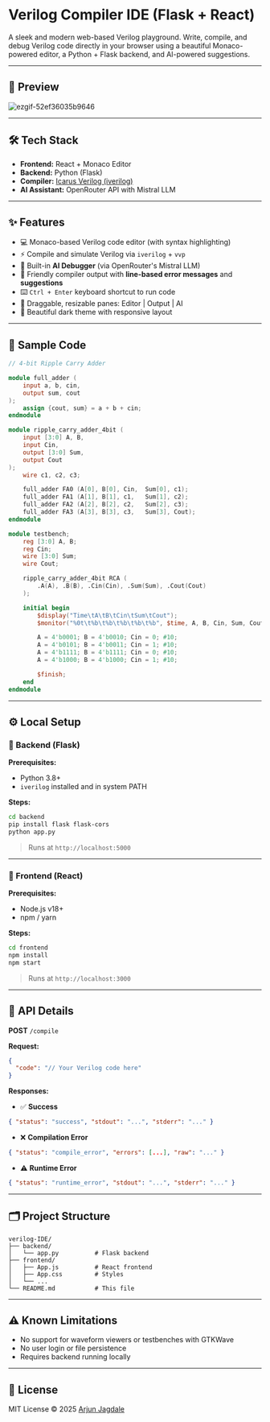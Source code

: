 # Verilog Compiler IDE (Flask + React)

A sleek and modern web-based Verilog playground. Write, compile, and debug Verilog code directly in your browser using a beautiful Monaco-powered editor, a Python + Flask backend, and AI-powered suggestions.

---

## 🚀 Preview
![ezgif-52ef36035b9646](https://github.com/user-attachments/assets/17319b6e-8e72-4fa9-acf5-b546b3b4de52)

---

## 🛠️ Tech Stack

- **Frontend:** React + Monaco Editor
- **Backend:** Python (Flask)
- **Compiler:** [Icarus Verilog (iverilog)](http://iverilog.icarus.com/)
- **AI Assistant:** OpenRouter API with Mistral LLM

---

## ✨ Features

- 💻 Monaco-based Verilog code editor (with syntax highlighting)
- ⚡ Compile and simulate Verilog via `iverilog` + `vvp`
- 🧠 Built-in **AI Debugger** (via OpenRouter's Mistral LLM)
- 🧾 Friendly compiler output with **line-based error messages** and **suggestions**
- ⌨️ `Ctrl + Enter` keyboard shortcut to run code
- 🔧 Draggable, resizable panes: Editor | Output | AI
- 🖤 Beautiful dark theme with responsive layout

---

## 🧪 Sample Code

```verilog
// 4-bit Ripple Carry Adder

module full_adder (
    input a, b, cin,
    output sum, cout
);
    assign {cout, sum} = a + b + cin;
endmodule

module ripple_carry_adder_4bit (
    input [3:0] A, B,
    input Cin,
    output [3:0] Sum,
    output Cout
);
    wire c1, c2, c3;

    full_adder FA0 (A[0], B[0], Cin,  Sum[0], c1);
    full_adder FA1 (A[1], B[1], c1,   Sum[1], c2);
    full_adder FA2 (A[2], B[2], c2,   Sum[2], c3);
    full_adder FA3 (A[3], B[3], c3,   Sum[3], Cout);
endmodule

module testbench;
    reg [3:0] A, B;
    reg Cin;
    wire [3:0] Sum;
    wire Cout;

    ripple_carry_adder_4bit RCA (
        .A(A), .B(B), .Cin(Cin), .Sum(Sum), .Cout(Cout)
    );

    initial begin
        $display("Time\tA\tB\tCin\tSum\tCout");
        $monitor("%0t\t%b\t%b\t%b\t%b\t%b", $time, A, B, Cin, Sum, Cout);

        A = 4'b0001; B = 4'b0010; Cin = 0; #10;
        A = 4'b0101; B = 4'b0011; Cin = 1; #10;
        A = 4'b1111; B = 4'b1111; Cin = 0; #10;
        A = 4'b1000; B = 4'b1000; Cin = 1; #10;

        $finish;
    end
endmodule
```

---

## ⚙️ Local Setup

### 🔹 Backend (Flask)

**Prerequisites:**
- Python 3.8+
- `iverilog` installed and in system PATH

**Steps:**
```bash
cd backend
pip install flask flask-cors
python app.py
```
> Runs at `http://localhost:5000`

---

### 🔹 Frontend (React)

**Prerequisites:**
- Node.js v18+
- npm / yarn

**Steps:**
```bash
cd frontend
npm install
npm start
```
> Runs at `http://localhost:3000`

---

## 🧩 API Details

**POST** `/compile`

**Request:**
```json
{
  "code": "// Your Verilog code here"
}
```

**Responses:**
- ✅ **Success**
```json
{ "status": "success", "stdout": "...", "stderr": "..." }
```
- ❌ **Compilation Error**
```json
{ "status": "compile_error", "errors": [...], "raw": "..." }
```
- ⚠️ **Runtime Error**
```json
{ "status": "runtime_error", "stdout": "...", "stderr": "..." }
```

---

## 🗂️ Project Structure

```
verilog-IDE/
├── backend/
│   └── app.py          # Flask backend
├── frontend/
│   ├── App.js          # React frontend
│   ├── App.css         # Styles
│   └── ...
└── README.md           # This file
```

---

## ⚠️ Known Limitations

- No support for waveform viewers or testbenches with GTKWave
- No user login or file persistence
- Requires backend running locally

---

## 📜 License

MIT License © 2025 [Arjun Jagdale](https://github.com/ArjunJagdale)
